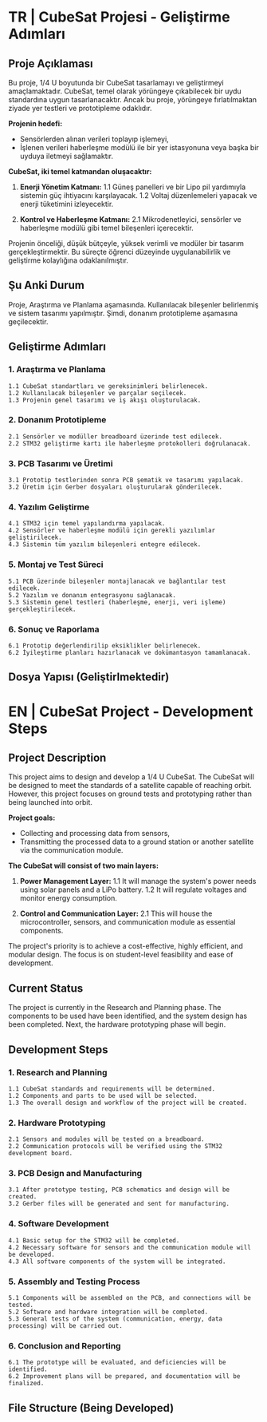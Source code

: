 
# TR |  CubeSat Projesi - Geliştirme Adımları

## Proje Açıklaması

Bu proje, 1/4 U boyutunda bir CubeSat tasarlamayı ve geliştirmeyi amaçlamaktadır. CubeSat, temel olarak yörüngeye çıkabilecek bir uydu standardına uygun tasarlanacaktır. Ancak bu proje, yörüngeye fırlatılmaktan ziyade yer testleri ve prototipleme odaklıdır.

**Projenin hedefi:**
- Sensörlerden alınan verileri toplayıp işlemeyi,
- İşlenen verileri haberleşme modülü ile bir yer istasyonuna veya başka bir uyduya iletmeyi sağlamaktır.

**CubeSat, iki temel katmandan oluşacaktır:**
1.  **Enerji Yönetim Katmanı:**
	1.1 Güneş panelleri ve bir Lipo pil yardımıyla sistemin güç ihtiyacını karşılayacak.
	1.2 Voltaj düzenlemeleri yapacak ve enerji tüketimini izleyecektir.

2.  **Kontrol ve Haberleşme Katmanı:**
	2.1 Mikrodenetleyici, sensörler ve haberleşme modülü gibi temel bileşenleri içerecektir.

Projenin önceliği, düşük bütçeyle, yüksek verimli ve modüler bir tasarım gerçekleştirmektir. Bu süreçte öğrenci düzeyinde uygulanabilirlik ve geliştirme kolaylığına odaklanılmıştır.

## Şu Anki Durum

Proje, Araştırma ve Planlama aşamasında. Kullanılacak bileşenler belirlenmiş ve sistem tasarımı yapılmıştır. Şimdi, donanım prototipleme aşamasına geçilecektir.

## Geliştirme Adımları
### 1. Araştırma ve Planlama
	1.1 CubeSat standartları ve gereksinimleri belirlenecek.
	1.2 Kullanılacak bileşenler ve parçalar seçilecek.
	1.3 Projenin genel tasarımı ve iş akışı oluşturulacak.

### 2. Donanım Prototipleme
	2.1 Sensörler ve modüller breadboard üzerinde test edilecek.
	2.2 STM32 geliştirme kartı ile haberleşme protokolleri doğrulanacak.

### 3. PCB Tasarımı ve Üretimi
	3.1 Prototip testlerinden sonra PCB şematik ve tasarımı yapılacak.
	3.2 Üretim için Gerber dosyaları oluşturularak gönderilecek.

### 4. Yazılım Geliştirme
	4.1 STM32 için temel yapılandırma yapılacak.
	4.2 Sensörler ve haberleşme modülü için gerekli yazılımlar geliştirilecek.
	4.3 Sistemin tüm yazılım bileşenleri entegre edilecek.

### 5. Montaj ve Test Süreci
	5.1 PCB üzerinde bileşenler montajlanacak ve bağlantılar test edilecek.
	5.2 Yazılım ve donanım entegrasyonu sağlanacak.
	5.3 Sistemin genel testleri (haberleşme, enerji, veri işleme) gerçekleştirilecek.

### 6. Sonuç ve Raporlama
	6.1 Prototip değerlendirilip eksiklikler belirlenecek.
	6.2 İyileştirme planları hazırlanacak ve dokümantasyon tamamlanacak.

## Dosya Yapısı (Geliştirlmektedir)

# EN | CubeSat Project - Development Steps
## Project Description

This project aims to design and develop a 1/4 U CubeSat. The CubeSat will be designed to meet the standards of a satellite capable of reaching orbit. However, this project focuses on ground tests and prototyping rather than being launched into orbit.

**Project goals:**
- Collecting and processing data from sensors,
- Transmitting the processed data to a ground station or another satellite via the communication module.

**The CubeSat will consist of two main layers:**
1.  **Power Management Layer:**
	1.1 It will manage the system's power needs using solar panels and a LiPo battery.
	1.2 It will regulate voltages and monitor energy consumption.

2.  **Control and Communication Layer:**
	2.1 This will house the microcontroller, sensors, and communication module as essential components.

The project's priority is to achieve a cost-effective, highly efficient, and modular design. The focus is on student-level feasibility and ease of development.

## Current Status

The project is currently in the Research and Planning phase. The components to be used have been identified, and the system design has been completed. Next, the hardware prototyping phase will begin.

## Development Steps
### 1. Research and Planning
	1.1 CubeSat standards and requirements will be determined.
	1.2 Components and parts to be used will be selected.
	1.3 The overall design and workflow of the project will be created.

### 2. Hardware Prototyping
	2.1 Sensors and modules will be tested on a breadboard.
	2.2 Communication protocols will be verified using the STM32 development board.

### 3. PCB Design and Manufacturing
	3.1 After prototype testing, PCB schematics and design will be created.
	3.2 Gerber files will be generated and sent for manufacturing.

### 4. Software Development
	4.1 Basic setup for the STM32 will be completed.
	4.2 Necessary software for sensors and the communication module will be developed.
	4.3 All software components of the system will be integrated.  

### 5. Assembly and Testing Process
	5.1 Components will be assembled on the PCB, and connections will be tested.
	5.2 Software and hardware integration will be completed.
	5.3 General tests of the system (communication, energy, data processing) will be carried out.

### 6. Conclusion and Reporting
	6.1 The prototype will be evaluated, and deficiencies will be identified.
	6.2 Improvement plans will be prepared, and documentation will be finalized.

## File Structure (Being Developed)
